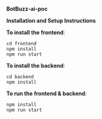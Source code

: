 **BotBuzz-ai-poc**

**Installation and Setup Instructions**

**To install the frontend**:

    cd frontend
    npm install
    npm run start

**To install the backend**:

    cd backend
    npm install

**To run the frontend & backend**:

    npm install
    npm run start
